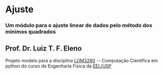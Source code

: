 # Ajuste

### Um módulo para o ajuste linear de dados pelo método dos mínimos quadrados

## Prof. Dr. Luiz T. F. Eleno

Projeto modelo para a disciplina [LOM3260](https://computeel.org/LOM3260/) -- Computação Científica em python
do curso de Engenharia Física da [EEL/USP](http://www.demar.eel.usp.br)
